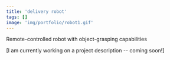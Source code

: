 ```yaml
---
title: 'delivery robot'
tags: []
image: 'img/portfolio/robot1.gif'
---
```

Remote-controlled robot with object-grasping capabilities
<!--more-->
[I am currently working on a project description -- coming soon!]


